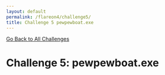 ```yaml
---
layout: default
permalink: /flareon4/challenge5/
title: Challenge 5 pewpewboat.exe
---
```


[Go Back to All Challenges](https://securedorg.github.io/flareon4)

# Challenge 5: pewpewboat.exe #